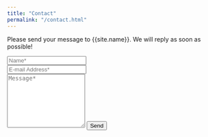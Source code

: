 ```yaml
---
title: "Contact"
permalink: "/contact.html"
---
```


<!--<form action="https://formspree.io/{{site.email}}" method="POST">-->
<form action="https://formspree.io/f/mgebeaar" method="POST">	
<p class="mb-4">Please send your message to {{site.name}}. We will reply as soon as possible!</p>
<div class="form-group row">
<div class="col-md-6">
<input class="form-control" type="text" name="name" placeholder="Name*" required>
</div>
<div class="col-md-6">
<input class="form-control" type="email" name="_replyto" placeholder="E-mail Address*" required>
</div>
</div>
<textarea rows="8" class="form-control mb-3" name="message" placeholder="Message*" required></textarea>    
<input class="btn btn-success" type="submit" value="Send">
</form>
<a class="nav-link" href="{{site.baseurl}}/index.html"></a>